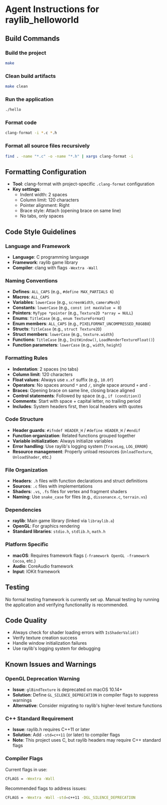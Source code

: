 # Agent Instructions for raylib_helloworld

## Build Commands

### Build the project
```bash
make
```

### Clean build artifacts
```bash
make clean
```

### Run the application
```bash
./hello
```

### Format code
```bash
clang-format -i *.c *.h
```

### Format all source files recursively
```bash
find . -name "*.c" -o -name "*.h" | xargs clang-format -i
```

## Formatting Configuration
- **Tool**: clang-format with project-specific `.clang-format` configuration
- **Key settings**:
  - Indent width: 2 spaces
  - Column limit: 120 characters
  - Pointer alignment: Right
  - Brace style: Attach (opening brace on same line)
  - No tabs, only spaces

## Code Style Guidelines

### Language and Framework
- **Language**: C programming language
- **Framework**: raylib game library
- **Compiler**: clang with flags `-Wextra -Wall`

### Naming Conventions
- **Defines**: `ALL_CAPS` (e.g., `#define MAX_PARTIALS 6`)
- **Macros**: `ALL_CAPS`
- **Variables**: `lowerCase` (e.g., `screenWidth`, `cameraMesh`)
- **Constants**: `lowerCase` (e.g., `const int maxValue = 8`)
- **Pointers**: `MyType *pointer` (e.g., `Texture2D *array = NULL`)
- **Enums**: `TitleCase` (e.g., `enum TextureFormat`)
- **Enum members**: `ALL_CAPS` (e.g., `PIXELFORMAT_UNCOMPRESSED_R8G8B8`)
- **Structs**: `TitleCase` (e.g., `struct Texture2D`)
- **Struct members**: `lowerCase` (e.g., `texture.width`)
- **Functions**: `TitleCase` (e.g., `InitWindow()`, `LoadRenderTextureFloat()`)
- **Function parameters**: `lowerCase` (e.g., `width`, `height`)

### Formatting Rules
- **Indentation**: 2 spaces (no tabs)
- **Column limit**: 120 characters
- **Float values**: Always use `x.xf` suffix (e.g., `10.0f`)
- **Operators**: No spaces around `*` and `/`, single space around `+` and `-`
- **Braces**: Opening brace on same line, closing brace aligned
- **Control statements**: Followed by space (e.g., `if (condition)`)
- **Comments**: Start with space + capital letter, no trailing period
- **Includes**: System headers first, then local headers with quotes

### Code Structure
- **Header guards**: `#ifndef HEADER_H` / `#define HEADER_H` / `#endif`
- **Function organization**: Related functions grouped together
- **Variable initialization**: Always initialize variables
- **Error handling**: Use raylib's logging system (`TraceLog`, `LOG_ERROR`)
- **Resource management**: Properly unload resources (`UnloadTexture`, `UnloadShader`, etc.)

### File Organization
- **Headers**: `.h` files with function declarations and struct definitions
- **Sources**: `.c` files with implementations
- **Shaders**: `.vs`, `.fs` files for vertex and fragment shaders
- **Naming**: Use `snake_case` for files (e.g., `dissonance.c`, `terrain.vs`)

### Dependencies
- **raylib**: Main game library (linked via `libraylib.a`)
- **OpenGL**: For graphics rendering
- **Standard libraries**: `stdio.h`, `stdlib.h`, `math.h`

### Platform Specific
- **macOS**: Requires framework flags (`-framework OpenGL -framework Cocoa`, etc.)
- **Audio**: CoreAudio framework
- **Input**: IOKit framework

## Testing
No formal testing framework is currently set up. Manual testing by running the application and verifying functionality is recommended.

## Code Quality
- Always check for shader loading errors with `IsShaderValid()`
- Verify texture creation success
- Handle window initialization failures
- Use raylib's logging system for debugging

## Known Issues and Warnings

### OpenGL Deprecation Warning
- **Issue**: `glBindTexture` is deprecated on macOS 10.14+
- **Solution**: Define `GL_SILENCE_DEPRECATION` in compiler flags to suppress warnings
- **Alternative**: Consider migrating to raylib's higher-level texture functions

### C++ Standard Requirement
- **Issue**: raylib.h requires C++11 or later
- **Solution**: Add `-std=c++11` (or later) to compiler flags
- **Note**: This project uses C, but raylib headers may require C++ standard flags

### Compiler Flags
Current flags in use:
```bash
CFLAGS = -Wextra -Wall
```

Recommended flags to address issues:
```bash
CFLAGS = -Wextra -Wall -std=c++11 -DGL_SILENCE_DEPRECATION
```